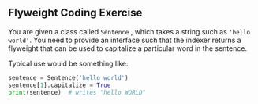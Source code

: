 ## Flyweight Coding Exercise
You are given a class called `Sentence` , which takes a string such as `'hello world'`. You need to provide an interface such that the indexer returns a flyweight that can be used to capitalize a particular word in the sentence.

Typical use would be something like:

```py
sentence = Sentence('hello world')
sentence[1].capitalize = True
print(sentence)  # writes "hello WORLD"
```